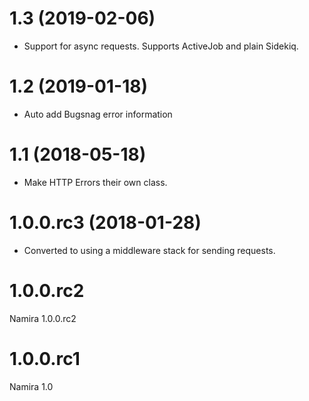 # 1.3 (2019-02-06)

* Support for async requests. Supports ActiveJob and plain Sidekiq.

# 1.2 (2019-01-18)

* Auto add Bugsnag error information

# 1.1 (2018-05-18)

* Make HTTP Errors their own class.

# 1.0.0.rc3 (2018-01-28)

* Converted to using a middleware stack for sending requests.

# 1.0.0.rc2

Namira 1.0.0.rc2

# 1.0.0.rc1

Namira 1.0
